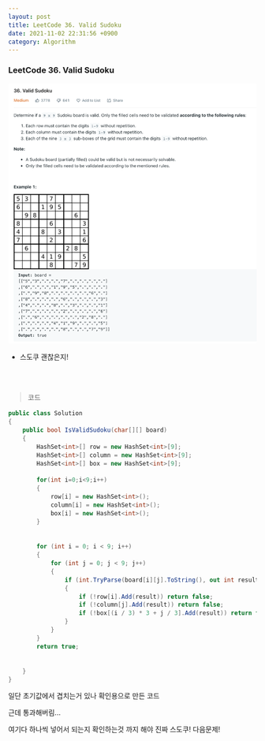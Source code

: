 ```yaml
---
layout: post
title: LeetCode 36. Valid Sudoku
date: 2021-11-02 22:31:56 +0900
category: Algorithm
---
```

### LeetCode 36. Valid Sudoku

![](/assets/img/leetcode/36.png)

- 스도쿠 괜찮은지!

<br><br>

>코드

```c#
public class Solution
{
    public bool IsValidSudoku(char[][] board)
    {
        HashSet<int>[] row = new HashSet<int>[9];
        HashSet<int>[] column = new HashSet<int>[9];
        HashSet<int>[] box = new HashSet<int>[9];

        for(int i=0;i<9;i++)
        {
            row[i] = new HashSet<int>();
            column[i] = new HashSet<int>();
            box[i] = new HashSet<int>();
        }


        for (int i = 0; i < 9; i++)
        {
            for (int j = 0; j < 9; j++)
            {
                if (int.TryParse(board[i][j].ToString(), out int result))
                {
                    if (!row[i].Add(result)) return false;
                    if (!column[j].Add(result)) return false;
                    if (!box[(i / 3) * 3 + j / 3].Add(result)) return false;
                }
            }
        }
        return true;

        
    }
}
```

일단 초기값에서 겹치는거 있나 확인용으로 만든 코드

근데 통과해버림...

여기다 하나씩 넣어서 되는지 확인하는것 까지 해야 진짜 스도쿠! 다음문제!